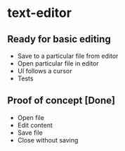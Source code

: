 # text-editor

## Ready for basic editing
 * Save to a particular file from editor
 * Open particular file in editor
 * UI follows a cursor
 * Tests

## Proof of concept [Done]
 * Open file
 * Edit content
 * Save file
 * Close without saving
